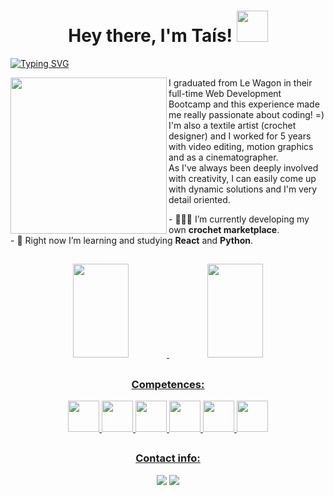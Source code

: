<h1 align="center"> Hey there, I'm Taís! <img src="https://media.giphy.com/media/H8FP5CniGPbB4zFnRR/giphy.gif" width="50px"></h1>

<a href="https://git.io/typing-svg"><img src="https://readme-typing-svg.demolab.com?font=Poppins&weight=500&pause=990&color=1A407E&vCenter=true&width=435&height=45&lines=Full-Stack+Web+Developer" alt="Typing SVG" /></a>

<img align="left" src="https://media.giphy.com/media/PgLLtnqHts1woXeKpy/giphy.gif" width="250px"> I graduated from Le Wagon in their full-time Web Development Bootcamp and this experience made me really passionate about coding! =)<br>
I'm also a textile artist (crochet designer) and I worked for 5 years with video editing, motion graphics and as a cinematographer.<br>
As I've always been deeply involved with creativity, I can easily come up with dynamic solutions and I'm very detail oriented.

<div align="left">
- 👩‍💻🧶 I’m currently developing my own <strong> crochet marketplace</strong>.<br>
- 📜 Right now I’m learning and studying <strong>React</strong> and <strong>Python</strong>.
</div>

##

<div align="center">
  <a href="https://github.com/tataz1k4">
  <img width="42%" height="150em" src="https://github-readme-stats.vercel.app/api?username=tataz1k4&show_icons=true&theme=github_dark&include_all_commits=true&count_private=true"/>
  <img width="42%" height="150em" src="https://github-readme-stats.vercel.app/api/top-langs/?username=tataz1k4&layout=compact&langs_count=7&theme=github_dark"/>
</div>

##

<h3 align="center">Competences:</h3>
<p align="center"><img height="50" width="50" src="https://img.icons8.com/ios/50/000000/ruby-programming-language.png" /> <img height="50" width="50" src="https://img.icons8.com/windows/50/null/ruby-on-rails.png"/> <img height="50" width="50" src="https://img.icons8.com/ios-filled/50/null/javascript.png"/> <img height="50" width="50" src="https://img.icons8.com/external-tanah-basah-basic-outline-tanah-basah/50/null/external-html-social-media-tanah-basah-basic-outline-tanah-basah.png"/> <img height="50" width="50" src="https://img.icons8.com/ios-glyphs/50/null/css3.png"/> <img height="50" width="50" src="https://img.icons8.com/ios-glyphs/50/null/sql.png"/></p></div>
</div>

##

<h3 align="center">Contact info:</h3>
<p align="center">
  <a href = "mailto:taisdecamposb@gmail.com"><img src="https://img.shields.io/badge/-Gmail-%23333?style=for-the-badge&logo=gmail&logoColor=white" target="_blank"></a>
  <a href="https://www.linkedin.com/in/taisdecampos/" target="_blank"><img src="https://img.shields.io/badge/-LinkedIn-%230077B5?style=for-the-badge&logo=linkedin&logoColor=white" target="_blank"></a> 
</p>
